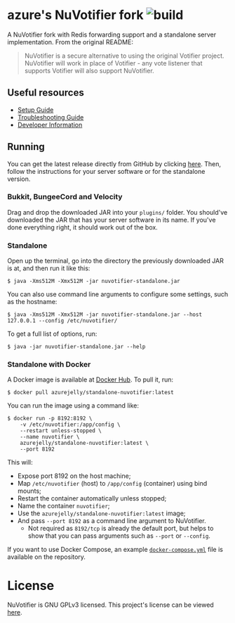 # azure's NuVotifier fork ![build](https://img.shields.io/github/actions/workflow/status/azurejelly/standalone-nuvotifier/build.yml)
A NuVotifier fork with Redis forwarding support and a standalone server implementation. From the original README:
> NuVotifier is a secure alternative to using the original Votifier project. 
> NuVotifier will work in place of Votifier - any vote listener that supports 
> Votifier will also support NuVotifier.

## Useful resources
- [Setup Guide](https://github.com/NuVotifier/NuVotifier/wiki/Setup-Guide)
- [Troubleshooting Guide](https://github.com/NuVotifier/NuVotifier/wiki/Troubleshooting-Guide)
- [Developer Information](https://github.com/NuVotifier/NuVotifier/wiki/Developer-Documentation)

## Running
You can get the latest release directly from GitHub by clicking [here](https://github.com/azurejelly/standalone-nuvotifier/releases).
Then, follow the instructions for your server software or for the standalone version.

### Bukkit, BungeeCord and Velocity
Drag and drop the downloaded JAR into your `plugins/` folder. You should've downloaded the JAR that has your server software in its name.
If you've done everything right, it should work out of the box.

### Standalone
Open up the terminal, go into the directory the previously downloaded JAR is at, and then run it like this:
```shell
$ java -Xms512M -Xmx512M -jar nuvotifier-standalone.jar
```

You can also use command line arguments to configure some settings, such as the hostname:
```shell
$ java -Xms512M -Xmx512M -jar nuvotifier-standalone.jar --host 127.0.0.1 --config /etc/nuvotifier/
```

To get a full list of options, run:
```shell
$ java -jar nuvotifier-standalone.jar --help
```

### Standalone with Docker
A Docker image is available at [Docker Hub](https://hub.docker.com/r/azurejelly/standalone-nuvotifier). To pull it, run:
```shell
$ docker pull azurejelly/standalone-nuvotifier:latest
```

You can run the image using a command like:
```shell
$ docker run -p 8192:8192 \
    -v /etc/nuvotifier:/app/config \
    --restart unless-stopped \
    --name nuvotifier \
    azurejelly/standalone-nuvotifier:latest \
    --port 8192
```

This will:
- Expose port 8192 on the host machine;
- Map `/etc/nuvotifier` (host) to `/app/config` (container) using bind mounts;
- Restart the container automatically unless stopped;
- Name the container `nuvotifier`;
- Use the `azurejelly/standalone-nuvotifier:latest` image;
- And pass `--port 8192` as a command line argument to NuVotifier.
  - Not required as `8192/tcp` is already the default port, but helps to show that you can pass arguments such as `--port` or `--config`.

If you want to use Docker Compose, an example [`docker-compose.yml`](./docker-compose.yml) file is available on the repository.

# License
NuVotifier is GNU GPLv3 licensed. This project's license can be viewed [here](LICENSE).
